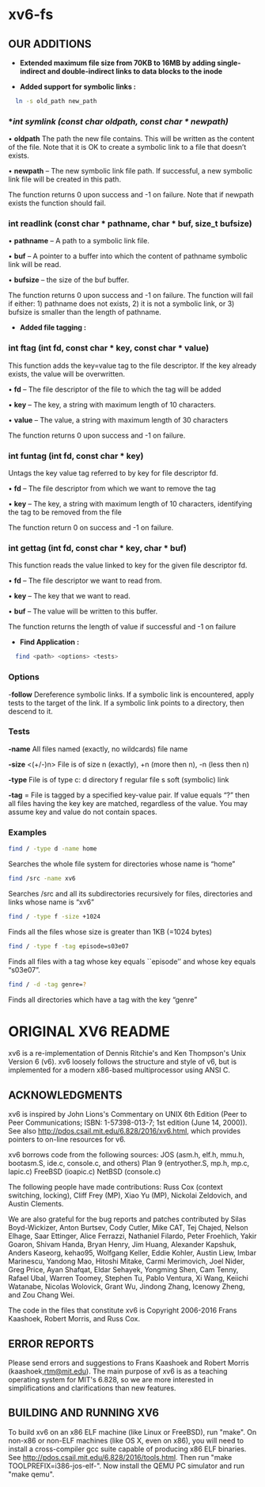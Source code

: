 # xv6-fs
## OUR ADDITIONS

* **Extended maximum file size from 70KB to 16MB by adding single-indirect and double-indirect links to data blocks to the inode**


* **Added support for symbolic links :**

```bash
  ln -s old_path new_path
```
### **int symlink (const char *oldpath, const char * newpath)**

• **oldpath** The path the new file contains. This will be written as the content of the file.
Note that it is OK to create a symbolic link to a file that doesn’t exists.

• **newpath** – The new symbolic link file path. If successful, a new symbolic link file will be
created in this path.

The function returns 0 upon success and -1 on failure. Note that if newpath exists the function
should fail.

### **int readlink (const char * pathname, char * buf, size_t bufsize)**

• **pathname** – A path to a symbolic link file.

• **buf** – A pointer to a buffer into which the content of pathname symbolic link will be
read.

• **bufsize** – the size of the buf buffer.

The function returns 0 upon success and -1 on failure. The function will fail if either: 1)
pathname does not exists, 2) it is not a symbolic link, or 3) bufsize is smaller than the length of
pathname.


* **Added file tagging :**

### **int ftag (int fd, const char * key, const char * value)**

This function adds the key=value tag to the file descriptor. If the key already exists, the value will
be overwritten.

• **fd** – The file descriptor of the file to which the tag will be added

• **key** – The key, a string with maximum length of 10 characters.

• **value** – The value, a string with maximum length of 30 characters

The function returns 0 upon success and -1 on failure.

### **int funtag (int fd, const char * key)**

Untags the key value tag referred to by key for file descriptor fd.

• **fd** – The file descriptor from which we want to remove the tag

• **key** – The key, a string with maximum length of 10 characters, identifying the tag to be
removed from the file

The function return 0 on success and -1 on failure.

### **int gettag (int fd, const char * key, char * buf)**

This function reads the value linked to key for the given file descriptor fd.

• **fd** – The file descriptor we want to read from.

• **key** – The key that we want to read.

• **buf** – The value will be written to this buffer.

The function returns the length of value if successful and -1 on failure


* **Find Application :**
```bash
  find <path> <options> <tests>
```
### Options
-**follow**
Dereference symbolic links. If a symbolic link is encountered, apply tests to the target of
the link. If a symbolic link points to a directory, then descend to it.

### Tests
**-name** <file name>
All files named (exactly, no wildcards) file name
  
**-size** <(+/-)n>
File is of size n (exactly), +n (more then n), -n (less then n)

**-type** <c>
File is of type c:
d directory
f regular file
s soft (symbolic) link
  
**-tag** <key>=<value>
File is tagged by a specified key-value pair. If value equals “?” then all files having the
key key are matched, regardless of the value. You may assume key and value do not
contain spaces.
  
### Examples

```bash
find / -type d -name home
```
Searches the whole file system for directories whose name is “home”

```bash
find /src -name xv6
```
Searches /src and all its subdirectories recursively for files, directories and links whose
name is “xv6”
```bash
find / -type f -size +1024
```
Finds all the files whose size is greater than 1KB (=1024 bytes)
```bash
find / -type f -tag episode=s03e07
```
Finds all files with a tag whose key equals ``episode’’ and whose key equals “s03e07”.
```bash
find / -d -tag genre=?
```
Finds all directories which have a tag with the key “genre”

# ORIGINAL XV6 README

xv6 is a re-implementation of Dennis Ritchie's and Ken Thompson's Unix
Version 6 (v6).  xv6 loosely follows the structure and style of v6,
but is implemented for a modern x86-based multiprocessor using ANSI C.

## ACKNOWLEDGMENTS

xv6 is inspired by John Lions's Commentary on UNIX 6th Edition (Peer
to Peer Communications; ISBN: 1-57398-013-7; 1st edition (June 14,
2000)). See also http://pdos.csail.mit.edu/6.828/2016/xv6.html, which
provides pointers to on-line resources for v6.

xv6 borrows code from the following sources:
    JOS (asm.h, elf.h, mmu.h, bootasm.S, ide.c, console.c, and others)
    Plan 9 (entryother.S, mp.h, mp.c, lapic.c)
    FreeBSD (ioapic.c)
    NetBSD (console.c)

The following people have made contributions: Russ Cox (context switching,
locking), Cliff Frey (MP), Xiao Yu (MP), Nickolai Zeldovich, and Austin
Clements.

We are also grateful for the bug reports and patches contributed by Silas
Boyd-Wickizer, Anton Burtsev, Cody Cutler, Mike CAT, Tej Chajed, Nelson Elhage,
Saar Ettinger, Alice Ferrazzi, Nathaniel Filardo, Peter Froehlich, Yakir Goaron,
Shivam Handa, Bryan Henry, Jim Huang, Alexander Kapshuk, Anders Kaseorg,
kehao95, Wolfgang Keller, Eddie Kohler, Austin Liew, Imbar Marinescu, Yandong
Mao, Hitoshi Mitake, Carmi Merimovich, Joel Nider, Greg Price, Ayan Shafqat,
Eldar Sehayek, Yongming Shen, Cam Tenny, Rafael Ubal, Warren Toomey, Stephen Tu,
Pablo Ventura, Xi Wang, Keiichi Watanabe, Nicolas Wolovick, Grant Wu, Jindong
Zhang, Icenowy Zheng, and Zou Chang Wei.

The code in the files that constitute xv6 is
Copyright 2006-2016 Frans Kaashoek, Robert Morris, and Russ Cox.

## ERROR REPORTS

Please send errors and suggestions to Frans Kaashoek and Robert Morris
(kaashoek,rtm@mit.edu). The main purpose of xv6 is as a teaching
operating system for MIT's 6.828, so we are more interested in
simplifications and clarifications than new features.

## BUILDING AND RUNNING XV6

To build xv6 on an x86 ELF machine (like Linux or FreeBSD), run
"make". On non-x86 or non-ELF machines (like OS X, even on x86), you
will need to install a cross-compiler gcc suite capable of producing
x86 ELF binaries. See http://pdos.csail.mit.edu/6.828/2016/tools.html.
Then run "make TOOLPREFIX=i386-jos-elf-". Now install the QEMU PC
simulator and run "make qemu".

